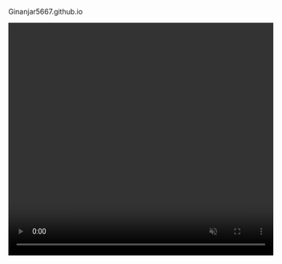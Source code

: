 Ginanjar5667.github.io
<!DOCTYPE html>
<html>
<head>
   <title>
    </title>
</head>
<body>
  <video  width="529" height="464" loop autoplay muted>
  <source src="xyraa.mp4" type="video/mp4">
  Your browser does not support the video tag.
</video>
</head>
</html>
